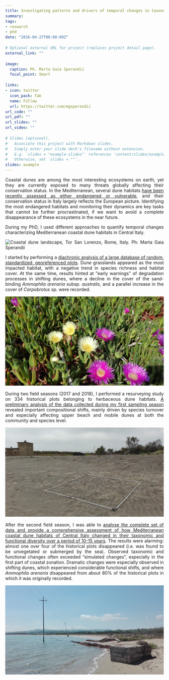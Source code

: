 ```yaml
---
title: Investigating patterns and drivers of temporal changes in taxonomic and functional diversity of coastal habitats
summary:
tags:
- research
- phd
date: "2016-04-27T00:00:00Z"

# Optional external URL for project (replaces project detail page).
external_link: ""

image:
  caption: Ph. Marta Gaia Sperandii
  focal_point: Smart

links:
- icon: twitter
  icon_pack: fab
  name: Follow
  url: https://twitter.com/mgsperandii
url_code: ""
url_pdf: ""
url_slides: ""
url_video: ""

# Slides (optional).
#   Associate this project with Markdown slides.
#   Simply enter your slide deck's filename without extension.
#   E.g. `slides = "example-slides"` references `content/slides/example-slides.md`.
#   Otherwise, set `slides = ""`.
slides: example
---
```

<div style="text-align: justify">

Coastal dunes are among the most interesting ecosystems on earth, yet they are currently exposed to many threats globally affecting their conservation status. In the Mediterranean, several  dune habitats [have been recently assessed as either endangered or vulnerable](https://op.europa.eu/en/publication-detail/-/publication/22542b64-c501-11e7-9b01-01aa75ed71a1/language-en), and their conservation status in Italy largely reflects the European picture. Identifying the most endangered habitats and monitoring their dynamics are key tasks that cannot be further procrastinated, if we want to avoid a complete disappearance of these ecosystems in the near future.

During my PhD, I used different approaches to quantify temporal changes characterizing Mediterranean coastal dune habitats in Central Italy.

![](manuduna.jpg "Coastal dune landscape, Tor San Lorenzo, Rome, Italy. Ph: Marta Gaia Sperandii")


I started by performing a [diachronic analysis of a large database of random, standardized, georeferenced plots](https://link.springer.com/article/10.1007/s10531-017-1454-1). Dune grasslands appeared as the most impacted habitat, with a negative trend in species richness and habitat cover. At the same time, results hinted at "early warnings" of degradation processes in shifting dunes, where a decline in the cover of the sand-binding _Ammophila arenaria_ subsp. _australis_, and a parallel increase in the cover of _Carpobrotus_ sp. were recorded.

![](carpo.jpg "Dense carpet by Carpobrotus_ sp. Ph. Marta Gaia Sperandii")

During two field seasons (2017 and 2018), I performed a resurveying study on 334 historical plots belonging to herbaceous dune habitats. [A preliminary analysis of the data collected during my first sampling season](https://doi.org/10.1016/j.ecolind.2018.09.039) revealed important compositional shifts, mainly driven by species turnover and especially affecting upper beach and mobile dunes at both the community and species level.

![](upperbeach.jpg "Resurveying the upper beach at Palidoro, Rome, Italy. Ph: Marta Gaia Sperandii")

After the second field season, I was able to [analyse the complete set of data and provide a comprehensive assessment of how Mediterranean coastal dune habitats of Central Italy changed in their taxonomic and functional diversity over a period of 10-15 years](https://doi.org/10.1111/1365-2745.13547). The results were alarming: almost one over four of the historical plots disappeared (i.e. was found to be unvegetated or submerged by the sea). Observed taxonomic and functional changes often exceeded “simulated changes”, especially in the first part of coastal zonation. Dramatic changes were especially observed in shifting dunes, which experienced considerable functional shifts, and where _Ammophila arenaria_ disappeared from about 80% of the historical plots in which it was originally recorded.

![](erosion.jpg "Massive erosion affecting the coastal landscape north of Termoli, Italy. Ph: Marta Gaia Sperandii")
